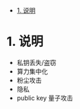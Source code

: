 
<!-- TOC -->

- [1. 说明](#1-说明)

<!-- /TOC -->

<a id="markdown-1-说明" name="1-说明"></a>
# 1. 说明

* 私钥丢失/盗窃
* 算力集中化
* 粉尘攻击
* 隐私
* public key 量子攻击
